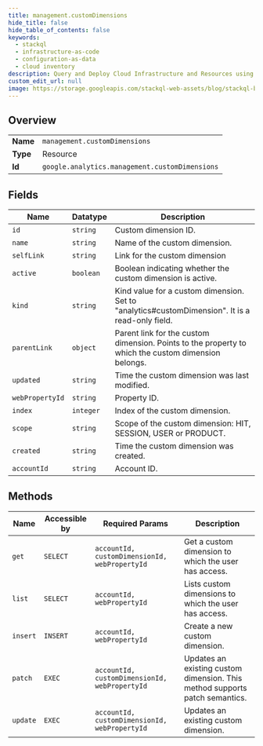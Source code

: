 ```yaml
---
title: management.customDimensions
hide_title: false
hide_table_of_contents: false
keywords:
  - stackql
  - infrastructure-as-code
  - configuration-as-data
  - cloud inventory
description: Query and Deploy Cloud Infrastructure and Resources using SQL
custom_edit_url: null
image: https://storage.googleapis.com/stackql-web-assets/blog/stackql-blog-post-featured-image.png
---
```

  
    

## Overview
<table><tbody>
<tr><td><b>Name</b></td><td><code>management.customDimensions</code></td></tr>
<tr><td><b>Type</b></td><td>Resource</td></tr>
<tr><td><b>Id</b></td><td><code>google.analytics.management.customDimensions</code></td></tr>
</tbody></table>

## Fields
| Name | Datatype | Description |
| ---- | -------- | ----------- |
| `id` | `string` | Custom dimension ID. |
| `name` | `string` | Name of the custom dimension. |
| `selfLink` | `string` | Link for the custom dimension |
| `active` | `boolean` | Boolean indicating whether the custom dimension is active. |
| `kind` | `string` | Kind value for a custom dimension. Set to "analytics#customDimension". It is a read-only field. |
| `parentLink` | `object` | Parent link for the custom dimension. Points to the property to which the custom dimension belongs. |
| `updated` | `string` | Time the custom dimension was last modified. |
| `webPropertyId` | `string` | Property ID. |
| `index` | `integer` | Index of the custom dimension. |
| `scope` | `string` | Scope of the custom dimension: HIT, SESSION, USER or PRODUCT. |
| `created` | `string` | Time the custom dimension was created. |
| `accountId` | `string` | Account ID. |
## Methods
| Name | Accessible by | Required Params | Description |
| ---- | ------------- | --------------- | ----------- |
| `get` | `SELECT` | `accountId, customDimensionId, webPropertyId` | Get a custom dimension to which the user has access. |
| `list` | `SELECT` | `accountId, webPropertyId` | Lists custom dimensions to which the user has access. |
| `insert` | `INSERT` | `accountId, webPropertyId` | Create a new custom dimension. |
| `patch` | `EXEC` | `accountId, customDimensionId, webPropertyId` | Updates an existing custom dimension. This method supports patch semantics. |
| `update` | `EXEC` | `accountId, customDimensionId, webPropertyId` | Updates an existing custom dimension. |
